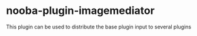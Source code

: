 nooba-plugin-imagemediator
==========================

This plugin can be used to distribute the base plugin input to several plugins
